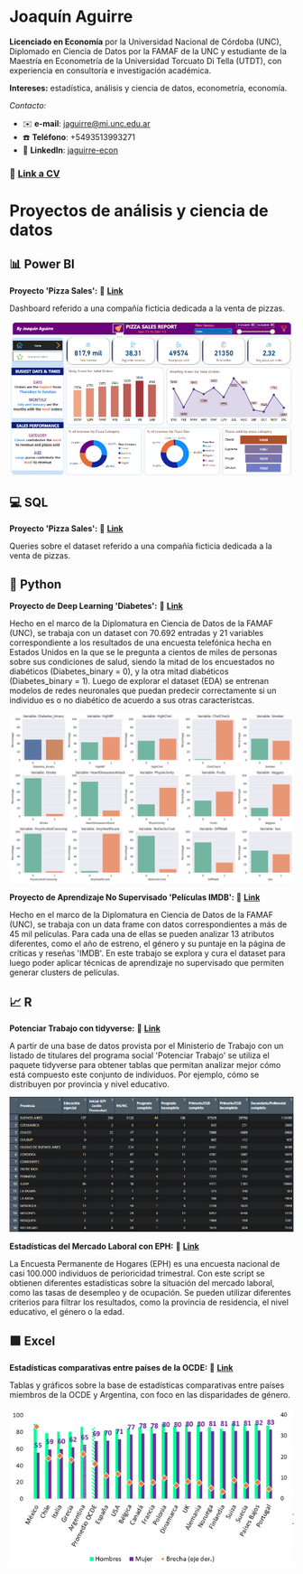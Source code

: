 # Joaquín Aguirre

**Licenciado en Economía** por la Universidad Nacional de Córdoba (UNC), Diplomado en Ciencia de Datos por la FAMAF de la UNC y estudiante de la Maestría en Econometría de la Universidad Torcuato Di Tella (UTDT), con experiencia en consultoría e investigación académica.

**Intereses:** estadística, análisis y ciencia de datos, econometría, economía.

*Contacto:*
- ✉️ **e-mail**: jaguirre@mi.unc.edu.ar
- ☎️ **Teléfono**: +5493513993271
- 🔗 **LinkedIn**: [jaguirre-econ](https://www.linkedin.com/in/jaguirre-econ/)

### 📄 [Link a CV](https://github.com/jaguirre-econ/profile/blob/main/CV%20-%20Aguirre%2C%20Joaqu%C3%ADn.pdf)

# Proyectos de análisis y ciencia de datos

## 📊 Power BI 

**Proyecto 'Pizza Sales':** 🔗 [**Link**](https://github.com/jaguirre-econ/Proyectos-Ciencia-de-Datos/blob/main/Pizza%20Sales%20Report.pbix)

Dashboard referido a una compañía ficticia dedicada a la venta de pizzas. 

![](images/bi_report_1.png)

## 💻 SQL

**Proyecto 'Pizza Sales':** 🔗 [**Link**](https://popsql.com/queries/-No2jud0rfRSZx59qnY9/pizza-sales?access_token=acc344688452e7b505fcfa84a59185ef)

Queries sobre el dataset referido a una compañía ficticia dedicada a la venta de pizzas. 

## 🐍 Python 

**Proyecto de Deep Learning 'Diabetes':** 🔗 [**Link**](https://github.com/jaguirre-econ/Proyectos-Ciencia-de-Datos/blob/main/Deep_Learning_Diabetes.ipynb)

Hecho en el marco de la Diplomatura en Ciencia de Datos de la FAMAF (UNC), se trabaja con un dataset con 70.692 entradas y 21 variables correspondiente a los resultados de una encuesta telefónica hecha en Estados Unidos en la que se le pregunta a cientos de miles de personas sobre sus condiciones de salud, siendo la mitad de los encuestados no diabéticos (Diabetes_binary = 0), y la otra mitad diabéticos (Diabetes_binary = 1). Luego de explorar el dataset (EDA) se entrenan modelos de redes neuronales que puedan predecir correctamente si un individuo es o no diabético de acuerdo a sus otras característcas. 

![](images/graph_deep_learning.png)


**Proyecto de Aprendizaje No Supervisado 'Películas IMDB':** 🔗 [**Link**](https://github.com/jaguirre-econ/Proyectos-Ciencia-de-Datos/blob/main/Non_Supervised_Movies.ipynb)

Hecho en el marco de la Diplomatura en Ciencia de Datos de la FAMAF (UNC), se trabaja con un data frame con datos correspondientes a más de 45 mil películas. Para cada una de ellas se pueden analizar 13 atributos diferentes, como el año de estreno, el género y su puntaje en la página de críticas y reseñas 'IMDB'. En este trabajo se explora y cura el dataset para luego poder aplicar técnicas de aprendizaje no supervisado que permiten generar clusters de películas.

## 📈 R

**Potenciar Trabajo con tidyverse:** 🔗 [**Link**](https://github.com/jaguirre-econ/Proyectos-Ciencia-de-Datos/blob/main/pot_trabajo.R)

A partir de una base de datos provista por el Ministerio de Trabajo con un listado de titulares del programa social 'Potenciar Trabajo' se utiliza el paquete tidyverse para obtener tablas que permitan analizar mejor cómo está compuesto este conjunto de individuos. Por ejemplo, cómo se distribuyen por provincia y nivel educativo.

![](images/pot_trabajo.png)

**Estadísticas del Mercado Laboral con EPH:** 🔗 [**Link**](https://github.com/jaguirre-econ/Proyectos-Ciencia-de-Datos/blob/main/merc_lab.R)

La Encuesta Permanente de Hogares (EPH) es una encuesta nacional de casi 100.000 individuos de perioricidad trimestral. Con este script se obtienen diferentes estadísticas sobre la situación del mercado laboral, como las tasas de desempleo y de ocupación. Se pueden utilizar diferentes criterios para filtrar los resultados, como la provincia de residencia, el nivel educativo, el género o la edad.

## 🟩 Excel

**Estadísticas comparativas entre países de la OCDE:** 🔗 [**Link**](https://github.com/jaguirre-econ/Proyectos-Ciencia-de-Datos/blob/main/Gr%C3%A1ficos%20OCDE.xlsx)

Tablas y gráficos sobre la base de estadísticas comparativas entre países miembros de la OCDE y Argentina, con foco en las disparidades de género.

![](images/graph_excel.png)




